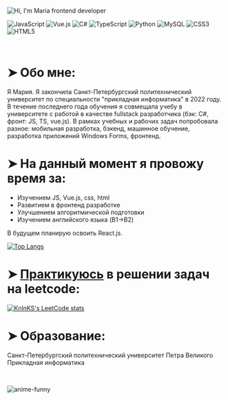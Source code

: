 <!--
**MariaPtrv/MariaPtrv** is a ✨ _special_ ✨ repository because its `README.md` (this file) appears on your GitHub profile.

Here are some ideas to get you started:

- 🔭 I’m currently working on ...
- 🌱 I’m currently learning ...
- 👯 I’m looking to collaborate on ...
- 🤔 I’m looking for help with ...
- 💬 Ask me about ...
- 📫 How to reach me: ...
- 😄 Pronouns: ...
- ⚡ Fun fact: ...
-->


<!--![Hi, I'm Maria frontend developer](https://user-images.githubusercontent.com/58878188/183631022-a0515d29-2aec-4b4a-b830-e6d2936572db.gif)-->



![Hi, I'm Maria frontend developer](https://user-images.githubusercontent.com/58878188/188247064-cdf32ce0-1c88-4069-93db-a7f2cc6777d9.gif)



![JavaScript](https://img.shields.io/badge/javascript-%23323330.svg?style=for-the-badge&logo=javascript&logoColor=%23F7DF1E)
![Vue.js](https://img.shields.io/badge/vuejs-%2335495e.svg?style=for-the-badge&logo=vuedotjs&logoColor=%234FC08D)
![C#](https://img.shields.io/badge/c%23-%23239120.svg?style=for-the-badge&logo=c-sharp&logoColor=white)
![TypeScript](https://img.shields.io/badge/typescript-%23007ACC.svg?style=for-the-badge&logo=typescript&logoColor=white)
![Python](https://img.shields.io/badge/python-3670A0?style=for-the-badge&logo=python&logoColor=ffdd54)
![MySQL](https://img.shields.io/badge/mysql-%2300f.svg?style=for-the-badge&logo=mysql&logoColor=white)
![CSS3](https://img.shields.io/badge/css3-%231572B6.svg?style=for-the-badge&logo=css3&logoColor=white)
![HTML5](https://img.shields.io/badge/html5-%23E34F26.svg?style=for-the-badge&logo=html5&logoColor=white)

<br>
<h1>➤ Обо мне: </h1>
<p>Я Мария. Я закончила Санкт-Петербургский политехнический университет по специальности "прикладная информатика" в 2022 году. В течение последнего года обучения я совмещала учебу в университете с работой в качестве fullstack разработчика (бэк: C#, фронт: JS, TS, vue.js). В рамках учебных и рабочих задач попробовала разное: мобильная разработка, бэкенд, машинное обучение, разработка приложений Windows Forms, фронтенд.</p>
<!--<table style="width: 100%; border: 1px solid transparent;">
<tr>
<th><h3>Обо мне</h3><br>Я Мария. Я закончила Санкт-Петербургский политехнический университет по специальности "прикладная информатика" в 2022 году. В течение последнего года обучения я совмещала учебу в университете с работой в качестве fullstack разработчика. В рамках учебных и рабочих задач попробовала разное: мобильная разработка, бэкенд, машинное обучение, разработка приложений Windows Forms, фронтенд.</th>
    <th><h3>About me</h3><br>I am Maria. I graduated from St. Petersburg Polytechnic University with a degree in Applied Informatics in 2022. During my last year of study, I combined my studies at the university with work as a fullstack developer. As part of my educational and work tasks, I tried different things: mobile development, backend, machine learning, Windows Forms application development, frontend.</th>
  </tr>
  <th>Telegram:<br> <a href='https://t.me/MariaByName'>@MariaByName</a></th>
  <th></th>
</table>-->
<h1>➤ На данный момент я провожу время за: </h1>
<ul>
  <li>Изучением JS, Vue.js, css, html</li>
  <li>Развитием в фронтенд разработке</li>
  <li>Улучшением алгоритмической подготовки</li>
  <li>Изучением английского языка (B1->B2)</li>
</ul>

В будущем планирую освоить React.js.


[![Top Langs](https://github-readme-stats.vercel.app/api/top-langs/?username=MariaPtrv&layout=compact&theme=github_dark&hide_border=true&show_icons=true&include_all_commits=true)](https://github.com/MariaPtrv)
<h1>➤ <a href='https://github.com/MariaPtrv/leetcode_Kotlin'>Практикуюсь</a> в решении задач на leetcode:</h1>

[![KnlnKS's LeetCode stats](https://leetcode-stats-six.vercel.app/api?username=MariaPtrv&theme=dark)](https://github.com/KnlnKS/leetcode-stats)


<h1>➤ Образование: </h1>
Санкт-Петербургский политехнический университет Петра Великого
Прикладная информатика

<p></p>
<br>


![anime-funny](https://user-images.githubusercontent.com/58878188/175789265-3b1de2d1-0a95-4f3d-b906-58ff17353cd9.gif)
                                                                                                                                         
